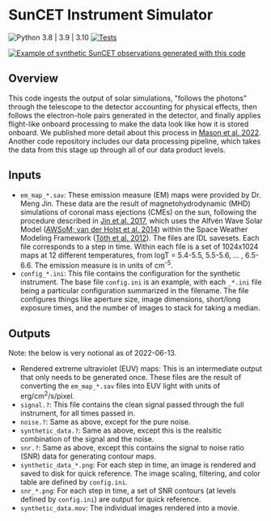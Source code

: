 # SunCET Instrument Simulator

![Python 3.8 | 3.9 | 3.10](https://img.shields.io/badge/python-3.8_|_3.9|_3.10-blue)
[![Tests](https://github.com/suncet/suncet_instrument_simulator/actions/workflows/tests.yml/badge.svg)](https://github.com/suncet/suncet_instrument_simulator/actions/workflows/tests.yml)

[![Example of synthetic SunCET observations generated with this code](https://img.youtube.com/vi/GFjgdv2Y7gY/0.jpg)](https://www.youtube.com/watch?v=GFjgdv2Y7gY)


## Overview
This  code ingests the output of solar simulations, "follows the photons" through the telescope to the detector accounting for physical effects, then follows the electron-hole pairs generated in the detector, and finally applies flight-like onboard processing to make the data look like how it is stored onboard. We published more detail about this process in [Mason et al. 2022](http://dx.doi.org/10.3847/1538-4357/ac33a1). 
Another code repository includes our data processing pipeline, which takes the data from this stage up through all of our data product levels. 

## Inputs
* `em_map_*.sav`: These emission measure (EM) maps were provided by Dr. Meng Jin. These data are the result of magnetohydrodynamic (MHD) simulations of coronal mass ejections (CMEs) on the sun, following the procedure described in [Jin et al. 2017](https://doi.org/10.3847/1538-4357/834/2/173), which uses the Alfvén Wave Solar Model ([AWSoM; van der Holst et al. 2014](https://doi.org/10.1088/0004-637X/782/2/81)) within the Space Weather Modeling Framework ([Tóth et al. 2012](https://doi.org/10.1016/j.jcp.2011.02.006)). The files are IDL savesets. Each file corresponds to a step in time. Within each file is a set of 1024x1024 maps at 12 different temperatures, from logT = 5.4-5.5, 5.5-5.6, ... , 6.5-6.6. The emission measure is in units of cm<sup>-5</sup>.
* `config_*.ini`: This file contains the configuration for the synthetic instrument. The base file `config.ini` is an example, with each `_*.ini` file being a particular configuration summarized in the filename. The file configures things like aperture size, image dimensions, short/long exposure times, and the number of images to stack for taking a median. 

## Outputs
Note: the below is very notional as of 2022-06-13. 
* Rendered extreme ultraviolet (EUV) maps: This is an intermediate output that only needs to be generated once. These files are the result of converting the `em_map_*.sav` files into EUV light with units of erg/cm<sup>2</sup>/s/pixel. 
* `signal.?`: This file contains the clean signal passed through the full instrument, for all times passed in. 
* `noise.?`: Same as above, except for the pure noise. 
* `synthetic_data.?`: Same as above, except this is the realsitic combination of the signal and the noise. 
* `snr.?`: Same as above, except this contains the signal to noise ratio (SNR) data for generating contour maps. 
* `synthetic_data_*.png`: For each step in time, an image is rendered and saved to disk for quick reference. The image scaling, filtering, and color table are defined by `config.ini`. 
* `snr_*.png`: For each step in time, a set of SNR contours (at levels defined by `config.ini`) are output for quick reference. 
* `synthetic_data.mov`: The individual images rendered into a movie. 

